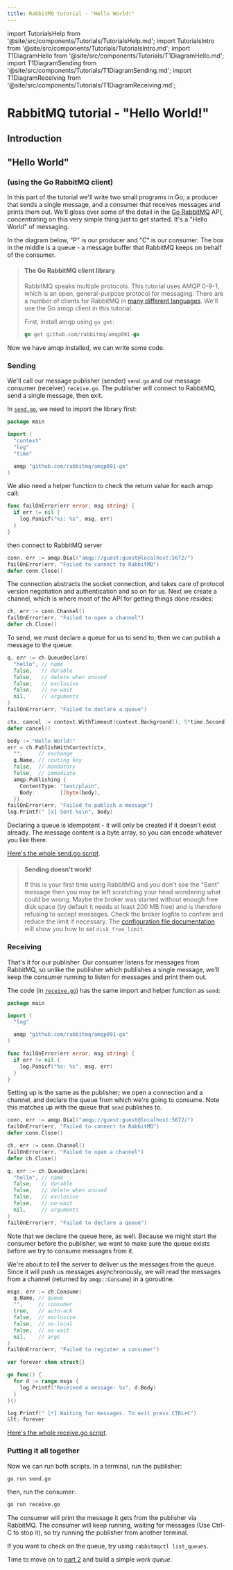 ```yaml
---
title: RabbitMQ tutorial - "Hello World!"
---
```

<!--
Copyright (c) 2005-2024 Broadcom. All Rights Reserved. The term "Broadcom" refers to Broadcom Inc. and/or its subsidiaries.

All rights reserved. This program and the accompanying materials
are made available under the terms of the under the Apache License,
Version 2.0 (the "License”); you may not use this file except in compliance
with the License. You may obtain a copy of the License at

https://www.apache.org/licenses/LICENSE-2.0

Unless required by applicable law or agreed to in writing, software
distributed under the License is distributed on an "AS IS" BASIS,
WITHOUT WARRANTIES OR CONDITIONS OF ANY KIND, either express or implied.
See the License for the specific language governing permissions and
limitations under the License.
-->

import TutorialsHelp from '@site/src/components/Tutorials/TutorialsHelp.md';
import TutorialsIntro from '@site/src/components/Tutorials/TutorialsIntro.md';
import T1DiagramHello from '@site/src/components/Tutorials/T1DiagramHello.md';
import T1DiagramSending from '@site/src/components/Tutorials/T1DiagramSending.md';
import T1DiagramReceiving from '@site/src/components/Tutorials/T1DiagramReceiving.md';

# RabbitMQ tutorial - "Hello World!"

## Introduction

<TutorialsHelp/>
<TutorialsIntro/>

## "Hello World"
### (using the Go RabbitMQ client)

In this part of the tutorial we'll write two small programs in Go; a
producer that sends a single message, and a consumer that receives
messages and prints them out.  We'll gloss over some of the detail in
the [Go RabbitMQ](https://pkg.go.dev/github.com/rabbitmq/amqp091-go) API, concentrating on this very simple thing just to get
started. It's a "Hello World" of messaging.

In the diagram below, "P" is our producer and "C" is our consumer. The
box in the middle is a queue - a message buffer that RabbitMQ keeps
on behalf of the consumer.

<T1DiagramHello/>

> #### The Go RabbitMQ client library
>
> RabbitMQ speaks multiple protocols. This tutorial uses AMQP 0-9-1, which is an open,
> general-purpose protocol for messaging. There are a number of clients
> for RabbitMQ in [many different
> languages](/docs/devtools). We'll
> use the Go amqp client in this tutorial.
>
> First, install amqp using `go get`:
>
> ```go
> go get github.com/rabbitmq/amqp091-go
> ```

Now we have amqp installed, we can write some
code.

### Sending

<T1DiagramSending/>

We'll call our message publisher (sender) `send.go` and our message consumer (receiver)
`receive.go`.  The publisher will connect to RabbitMQ, send a single message,
then exit.

In
[`send.go`](https://github.com/rabbitmq/rabbitmq-tutorials/blob/main/go/send.go),
we need to import the library first:

```go
package main

import (
  "context"
  "log"
  "time"

  amqp "github.com/rabbitmq/amqp091-go"
)
```

We also need a helper function to check the return value for each
amqp call:

```go
func failOnError(err error, msg string) {
  if err != nil {
    log.Panicf("%s: %s", msg, err)
  }
}
```

then connect to RabbitMQ server

```go
conn, err := amqp.Dial("amqp://guest:guest@localhost:5672/")
failOnError(err, "Failed to connect to RabbitMQ")
defer conn.Close()
```

The connection abstracts the socket connection, and takes care of
protocol version negotiation and authentication and so on for us.
Next we create a channel, which is where most of the API for getting
things done resides:

```go
ch, err := conn.Channel()
failOnError(err, "Failed to open a channel")
defer ch.Close()
```

To send, we must declare a queue for us to send to; then we can publish a message
to the queue:

```go
q, err := ch.QueueDeclare(
  "hello", // name
  false,   // durable
  false,   // delete when unused
  false,   // exclusive
  false,   // no-wait
  nil,     // arguments
)
failOnError(err, "Failed to declare a queue")

ctx, cancel := context.WithTimeout(context.Background(), 5*time.Second)
defer cancel()

body := "Hello World!"
err = ch.PublishWithContext(ctx,
  "",     // exchange
  q.Name, // routing key
  false,  // mandatory
  false,  // immediate
  amqp.Publishing {
    ContentType: "text/plain",
    Body:        []byte(body),
  })
failOnError(err, "Failed to publish a message")
log.Printf(" [x] Sent %s\n", body)
```

Declaring a queue is idempotent - it will only be created if it doesn't
exist already. The message content is a byte array, so you can encode
whatever you like there.

[Here's the whole send.go script](https://github.com/rabbitmq/rabbitmq-tutorials/blob/main/go/send.go).

> #### Sending doesn't work!
>
> If this is your first time using RabbitMQ and you don't see the "Sent"
> message then you may be left scratching your head wondering what could
> be wrong. Maybe the broker was started without enough free disk space
> (by default it needs at least 200 MB free) and is therefore refusing to
> accept messages. Check the broker logfile to confirm and reduce the
> limit if necessary. The <a
> href="../configure#config-items">configuration
> file documentation</a> will show you how to set <code>disk_free_limit</code>.


### Receiving

That's it for our publisher.  Our consumer listens for messages from
RabbitMQ, so unlike the publisher which publishes a single message, we'll
keep the consumer running to listen for messages and print them out.

<T1DiagramReceiving/>

The code (in [`receive.go`](https://github.com/rabbitmq/rabbitmq-tutorials/blob/main/go/receive.go)) has the same import and helper function as `send`:

```go
package main

import (
  "log"

  amqp "github.com/rabbitmq/amqp091-go"
)

func failOnError(err error, msg string) {
  if err != nil {
    log.Panicf("%s: %s", msg, err)
  }
}
```

Setting up is the same as the publisher; we open a connection and a
channel, and declare the queue from which we're going to consume.
Note this matches up with the queue that `send` publishes to.

```go
conn, err := amqp.Dial("amqp://guest:guest@localhost:5672/")
failOnError(err, "Failed to connect to RabbitMQ")
defer conn.Close()

ch, err := conn.Channel()
failOnError(err, "Failed to open a channel")
defer ch.Close()

q, err := ch.QueueDeclare(
  "hello", // name
  false,   // durable
  false,   // delete when unused
  false,   // exclusive
  false,   // no-wait
  nil,     // arguments
)
failOnError(err, "Failed to declare a queue")
```

Note that we declare the queue here, as well. Because we might start
the consumer before the publisher, we want to make sure the queue exists
before we try to consume messages from it.

We're about to tell the server to deliver us the messages from the
queue. Since it will push us messages asynchronously, we will read
the messages from a channel (returned by `amqp::Consume`) in a goroutine.

```go
msgs, err := ch.Consume(
  q.Name, // queue
  "",     // consumer
  true,   // auto-ack
  false,  // exclusive
  false,  // no-local
  false,  // no-wait
  nil,    // args
)
failOnError(err, "Failed to register a consumer")

var forever chan struct{}

go func() {
  for d := range msgs {
    log.Printf("Received a message: %s", d.Body)
  }
}()

log.Printf(" [*] Waiting for messages. To exit press CTRL+C")
&lt;-forever
```

[Here's the whole receive.go script](https://github.com/rabbitmq/rabbitmq-tutorials/blob/main/go/receive.go).

### Putting it all together

Now we can run both scripts. In a terminal, run the publisher:

```bash
go run send.go
```

then, run the consumer:

```bash
go run receive.go
```

The consumer will print the message it gets from the publisher via
RabbitMQ. The consumer will keep running, waiting for messages (Use Ctrl-C to stop it), so try running
the publisher from another terminal.

If you want to check on the queue, try using `rabbitmqctl list_queues`.


Time to move on to [part 2](./tutorial-two-go) and build a simple _work queue_.

